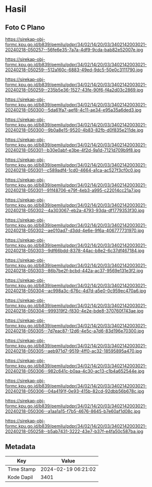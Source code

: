 # Hasil

## Foto C Plano

https://sirekap-obj-formc.kpu.go.id/b839/pemilu/pdpr/34/02/14/20/03/3402142003021-20240218-050257--56fe6e35-7a7a-4df9-9cda-bab82e52007e.jpg

https://sirekap-obj-formc.kpu.go.id/b839/pemilu/pdpr/34/02/14/20/03/3402142003021-20240218-050259--512a160c-6883-49ed-9dc5-50e0c3111790.jpg

https://sirekap-obj-formc.kpu.go.id/b839/pemilu/pdpr/34/02/14/20/03/3402142003021-20240218-050259--235b5e36-1527-43fe-90f6-f4a2d03c2869.jpg

https://sirekap-obj-formc.kpu.go.id/b839/pemilu/pdpr/34/02/14/20/03/3402142003021-20240218-050300--5da61fa7-aef8-4c11-ae34-e95a35a6ded3.jpg

https://sirekap-obj-formc.kpu.go.id/b839/pemilu/pdpr/34/02/14/20/03/3402142003021-20240218-050300--9b0a8e15-9520-4b83-82fb-d0f835e211de.jpg

https://sirekap-obj-formc.kpu.go.id/b839/pemilu/pdpr/34/02/14/20/03/3402142003021-20240218-050301--b30e0abf-e3be-4f2d-9a1d-7121d709b9f8.jpg

https://sirekap-obj-formc.kpu.go.id/b839/pemilu/pdpr/34/02/14/20/03/3402142003021-20240218-050301--c589adf4-1cd0-4664-a1ca-ac527f3cf0c0.jpg

https://sirekap-obj-formc.kpu.go.id/b839/pemilu/pdpr/34/02/14/20/03/3402142003021-20240218-050301--91f48706-e79f-4eb3-a995-c22014cc21a7.jpg

https://sirekap-obj-formc.kpu.go.id/b839/pemilu/pdpr/34/02/14/20/03/3402142003021-20240218-050302--4a303067-eb2a-4793-93da-df1779353f30.jpg

https://sirekap-obj-formc.kpu.go.id/b839/pemilu/pdpr/34/02/14/20/03/3402142003021-20240218-050302--ae010ad7-d3dd-4e6e-9f6a-406777731970.jpg

https://sirekap-obj-formc.kpu.go.id/b839/pemilu/pdpr/34/02/14/20/03/3402142003021-20240218-050303--9df66bdd-8378-44ac-b8e2-6c37df467184.jpg

https://sirekap-obj-formc.kpu.go.id/b839/pemilu/pdpr/34/02/14/20/03/3402142003021-20240218-050303--86b7be2f-bcbd-442a-ac37-9569e131e3f2.jpg

https://sirekap-obj-formc.kpu.go.id/b839/pemilu/pdpr/34/02/14/20/03/3402142003021-20240218-050304--ac998a3c-676c-4d7d-a5e0-0c959ec470a6.jpg

https://sirekap-obj-formc.kpu.go.id/b839/pemilu/pdpr/34/02/14/20/03/3402142003021-20240218-050304--999319f2-f830-4e2e-bde8-370760f743ae.jpg

https://sirekap-obj-formc.kpu.go.id/b839/pemilu/pdpr/34/02/14/20/03/3402142003021-20240218-050305--7d7eac87-12d6-4e5c-a7d6-83d196e70300.jpg

https://sirekap-obj-formc.kpu.go.id/b839/pemilu/pdpr/34/02/14/20/03/3402142003021-20240218-050305--aeb971d7-9519-4ff0-ac32-18595895a470.jpg

https://sirekap-obj-formc.kpu.go.id/b839/pemilu/pdpr/34/02/14/20/03/3402142003021-20240218-050306--982c641c-b0aa-4c30-ac13-c1b4a652544e.jpg

https://sirekap-obj-formc.kpu.go.id/b839/pemilu/pdpr/34/02/14/20/03/3402142003021-20240218-050306--04a4191f-0e93-415b-82cd-92dbb56b678c.jpg

https://sirekap-obj-formc.kpu.go.id/b839/pemilu/pdpr/34/02/14/20/03/3402142003021-20240218-050306--a1aa1a15-f7b5-4676-8645-b7e60af1d08c.jpg

https://sirekap-obj-formc.kpu.go.id/b839/pemilu/pdpr/34/02/14/20/03/3402142003021-20240218-050258--b5ab7431-3222-43e7-b37f-e4fa50c587ba.jpg


## Metadata

| Key        | Value               |
| ---------- | ------------------- |
| Time Stamp | 2024-02-19 06:21:02 |
| Kode Dapil | 3401                |



